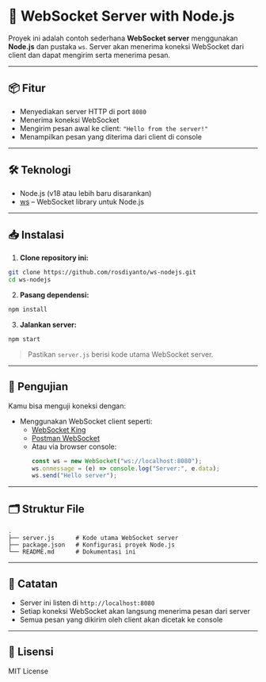 # 📡 WebSocket Server with Node.js

Proyek ini adalah contoh sederhana **WebSocket server** menggunakan **Node.js** dan pustaka `ws`. Server akan menerima koneksi WebSocket dari client dan dapat mengirim serta menerima pesan.

---

## 📦 Fitur

- Menyediakan server HTTP di port `8080`
- Menerima koneksi WebSocket
- Mengirim pesan awal ke client: `"Hello from the server!"`
- Menampilkan pesan yang diterima dari client di console

---

## 🛠️ Teknologi

- Node.js (v18 atau lebih baru disarankan)
- [ws](https://github.com/websockets/ws) – WebSocket library untuk Node.js

---

## 📥 Instalasi

1. **Clone repository ini:**

```bash
git clone https://github.com/rosdiyanto/ws-nodejs.git
cd ws-nodejs
```

2. **Pasang dependensi:**

```bash
npm install
```

3. **Jalankan server:**

```bash
npm start
```

> Pastikan `server.js` berisi kode utama WebSocket server.

---

## 🧪 Pengujian

Kamu bisa menguji koneksi dengan:

- Menggunakan WebSocket client seperti:
  - [WebSocket King](https://websocketking.com/)
  - [Postman WebSocket](https://www.postman.com/)
  - Atau via browser console:
    ```js
    const ws = new WebSocket("ws://localhost:8080");
    ws.onmessage = (e) => console.log("Server:", e.data);
    ws.send("Hello server");
    ```

---

## 🗂 Struktur File

```
.
├── server.js      # Kode utama WebSocket server
├── package.json   # Konfigurasi proyek Node.js
└── README.md      # Dokumentasi ini
```

---

## 📝 Catatan

- Server ini listen di `http://localhost:8080`
- Setiap koneksi WebSocket akan langsung menerima pesan dari server
- Semua pesan yang dikirim oleh client akan dicetak ke console

---

## 📃 Lisensi

MIT License
